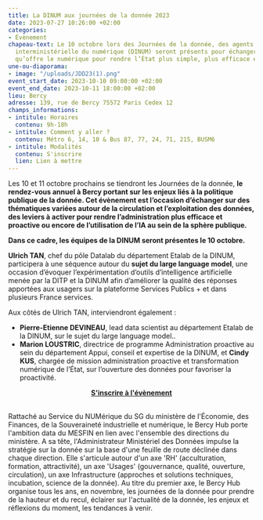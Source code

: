 ```yaml
---
title: La DINUM aux journées de la donnée 2023
date: 2023-07-27 10:26:00 +02:00
categories:
- Évènement
chapeau-text: Le 10 octobre lors des Journées de la donnée, des agents de la direction
  interministérielle du numérique (DINUM) seront présents pour échanger sur la puissance
  qu’offre le numérique pour rendre l’État plus simple, plus efficace et plus souverain.
une-ou-diaporama:
- image: "/uploads/JDD23(1).png"
event_start_date: 2023-10-10 09:00:00 +02:00
event_end_date: 2023-10-11 18:00:00 +02:00
lieu: Bercy
adresse: 139, rue de Bercy 75572 Paris Cedex 12
champs_informations:
- intitule: Horaires
  contenu: 9h-18h
- intitule: Comment y aller ?
  contenu: Métro 6, 14, 10 & Bus 87, 77, 24, 71, 215, BUSM6
- intitule: Modalités
  contenu: S'inscrire
  lien: Lien à mettre
---
```


Les 10 et 11 octobre prochains se tiendront les Journées de la donnée, **le rendez-vous annuel à Bercy portant sur les enjeux liés à la politique publique de la donnée. Cet évènement est l’occasion d’échanger sur des thématiques variées autour de la circulation et l’exploitation des données, des leviers à activer pour rendre l’administration plus efficace et proactive ou encore de l’utilisation de l’IA au sein de la sphère publique.**

**Dans ce cadre, les équipes de la DINUM seront présentes le 10 octobre.**

**Ulrich TAN**, chef du pôle Datalab du département Etalab de la DINUM, participera à une séquence autour du **sujet du large language model**, une occasion d’évoquer l’expérimentation d’outils d’intelligence artificielle menée par la DITP et la DINUM afin d’améliorer la qualité des réponses apportées aux usagers sur la plateforme Services Publics + et dans plusieurs France services. 

Aux côtés de Ulrich TAN, interviendront également :
* **Pierre-Etienne DEVINEAU**, lead data scientist au département Etalab de la DINUM, sur le sujet du large language model.. 
* **Marion LOUSTRIC**, directrice de programme Administration proactive au sein du département Appui, conseil et expertise de la DINUM, et **Cindy KUS**, chargée de mission administration proactive et transformation numérique de l’État, sur l’ouverture des données pour favoriser la proactivité.

<div align="center"><a href="mettre le lien"><b>S'inscrire à l'évènement</b></a></div>
<br>

Rattaché au Service du NUMérique du SG du ministère de l'Économie, des Finances, de la Souveraineté industrielle et numérique, le Bercy Hub porte l'ambition data du MESFIN en lien avec l'ensemble des directions du ministère. A sa tête, l'Administrateur Ministériel des Données impulse la stratégie sur la donnée sur la base d'une feuille de route déclinée dans chaque direction. Elle s'articule autour d'un axe 'RH' (acculturation, formation, attractivité), un axe 'Usages' (gouvernance, qualité, ouverture, circulation), un axe Infrastructure (approches et solutions techniques, incubation, science de la donnée). Au titre du premier axe, le Bercy Hub organise tous les ans, en novembre, les journées de la donnée pour prendre de la hauteur et du recul, éclairer sur l'actualité de la donnée, les enjeux et réflexions du moment, les tendances à venir.
